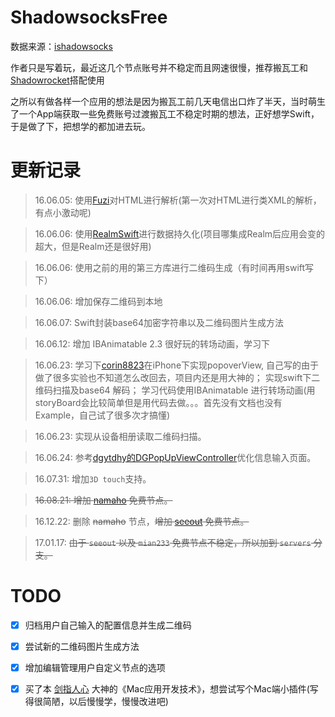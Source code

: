 # ShadowsocksFree
数据来源：[ishadowsocks](http://www.ishadowsocks.net/)

作者只是写着玩，最近这几个节点账号并不稳定而且网速很慢，推荐搬瓦工和[Shadowrocket](https://itunes.apple.com/cn/app/shadowrocket/id932747118?mt=8)搭配使用

之所以有做各样一个应用的想法是因为搬瓦工前几天电信出口炸了半天，当时萌生了一个App端获取一些免费账号过渡搬瓦工不稳定时期的想法，正好想学Swift，于是做了下，把想学的都加进去玩。

# 更新记录
> 16.06.05: 使用[Fuzi](https://github.com/cezheng/Fuzi)对HTML进行解析(第一次对HTML进行类XML的解析，有点小激动呢)

> 16.06.06: 使用[RealmSwift](https://github.com/realm/realm-cocoa)进行数据持久化(项目哪集成Realm后应用会变的超大，但是Realm还是很好用)

> 16.06.06: 使用之前的用的第三方库进行二维码生成（有时间再用swift写下）

> 16.06.06: 增加保存二维码到本地

> 16.06.07: Swift封装base64加密字符串以及二维码图片生成方法

> 16.06.12: 增加 IBAnimatable 2.3 很好玩的转场动画，学习下

> 16.06.23: 学习下[corin8823](https://github.com/corin8823/Popover)在iPhone下实现popoverView, 自己写的由于做了很多实验也不知道怎么改回去，项目内还是用大神的；
实现swift下二维码扫描及base64 解码；
学习代码使用IBAnimatable 进行转场动画(用storyBoard会比较简单但是用代码去做。。。首先没有文档也没有Example，自己试了很多次才搞懂)

> 16.06.23: 实现从设备相册读取二维码扫描。

> 16.06.24: 参考[dgytdhy的DGPopUpViewController](https://github.com/dgytdhy/DGPopUpViewController)优化信息输入页面。

> 16.07.31: 增加`3D touch`支持。

> ~~16.08.21: 增加 [namaho](https://www.namaho.com/) 免费节点。~~

> 16.12.22: 删除 ~~namaho~~ 节点，~~增加 [seeout][380e7a9b] 免费节点。~~

> 17.01.17: ~~由于 `seeout` 以及 `mian233` 免费节点不稳定，所以加到 `servers` 分支。~~

  [380e7a9b]: http://www.seeout.pw/free/ "seeout"

# TODO
- [x] 归档用户自己输入的配置信息并生成二维码

- [x] 尝试新的二维码图片生成方法

- [x] 增加编辑管理用户自定义节点的选项

- [x] 买了本 [剑指人心](http://weibo.com/u/1787521145?refer_flag=1005055010_&is_all=1) 大神的《Mac应用开发技术》，想尝试写个Mac端小插件(写得很简陋，以后慢慢学，慢慢改进吧)
